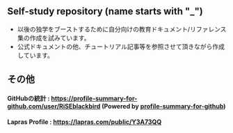 ## Self-study repository (name starts with "_")

- 以後の独学をブーストするために自分向けの教育ドキュメント/リファレンス集の作成を試みています。  
- 公式ドキュメントの他、チュートリアル記事等を参照させて頂きながら作成しています。  

## その他

#### GitHubの統計 :    https://profile-summary-for-github.com/user/RiSEblackbird (Powered by [profile-summary-for-github](https://github.com/tipsy/profile-summary-for-github))

#### Lapras Profile : https://lapras.com/public/Y3A73QQ

<!--
### Hi there 👋
**RiSEblackbird/RiSEblackbird** is a ✨ _special_ ✨ repository because its `README.md` (this file) appears on your GitHub profile.

Here are some ideas to get you started:

- 🔭 I’m currently working on ...
- 🌱 I’m currently learning ...
- 👯 I’m looking to collaborate on ...
- 🤔 I’m looking for help with ...
- 💬 Ask me about ...
- 📫 How to reach me: ...
- 😄 Pronouns: ...
- ⚡ Fun fact: ...
-->

